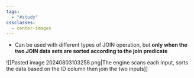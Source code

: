 ```yaml
---
tags:
  - "#study"
cssclasses:
  - center-images
---
```

- Can be used with different types of JOIN operation, but **only when the two JOIN data sets are sorted according to the join predicate**

![[Pasted image 20240803103258.png|The engine scans each input, sorts the data based on the ID column then join the two inputs]]